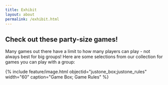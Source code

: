 ```yaml
---
title: Exhibit
layout: about
permalink: /exhibit.html
---
```


## Check out these party-size games!

Many games out there have a limit to how many players can play - not always best for big groups!  Here are some selections from our collection for games you can play with a group:

{% include feature/image.html objectid="justone_box;justone_rules" width="60" caption="Game Box; Game Rules" %}